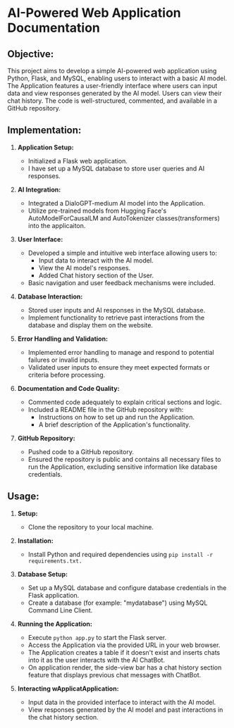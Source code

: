 # AI-Powered Web Application Documentation

## Objective:

This project aims to develop a simple AI-powered web application using Python, Flask, and MySQL, enabling users to interact with a basic AI model. The Application features a user-friendly interface where users can input data and view responses generated by the AI model. Users can view their chat history. The code is well-structured, commented, and available in a GitHub repository.

## Implementation:

1. **Application Setup:**
   - Initialized a Flask web application.
   - I have set up a MySQL database to store user queries and AI responses.

2. **AI Integration:**
   - Integrated a DialoGPT-medium AI model into the Application.
   - Utilize pre-trained models from Hugging Face's AutoModelForCausalLM and AutoTokenizer classes(transformers) into the applicaiton.

3. **User Interface:**
   - Developed a simple and intuitive web interface allowing users to:
     - Input data to interact with the AI model.
     - View the AI model's responses.
     - Added Chat history section of the User.
   - Basic navigation and user feedback mechanisms were included.

4. **Database Interaction:**
   - Stored user inputs and AI responses in the MySQL database.
   - Implement functionality to retrieve past interactions from the database and display them on the website.

5. **Error Handling and Validation:**
   - Implemented error handling to manage and respond to potential failures or invalid inputs.
   - Validated user inputs to ensure they meet expected formats or criteria before processing.

6. **Documentation and Code Quality:**
   - Commented code adequately to explain critical sections and logic.
   - Included a README file in the GitHub repository with:
     - Instructions on how to set up and run the Application.
     - A brief description of the Application's functionality.

7. **GitHub Repository:**
   - Pushed code to a GitHub repository.
   - Ensured the repository is public and contains all necessary files to run the Application, excluding sensitive information like database credentials.

## Usage:

1. **Setup:**
   - Clone the repository to your local machine.

2. **Installation:**
   - Install Python and required dependencies using `pip install -r requirements.txt.`

3. **Database Setup:**
   - Set up a MySQL database and configure database credentials in the Flask application.
   - Create a database (for example: "mydatabase") using MySQL Command Line Client.

4. **Running the Application:**
   - Execute `python app.py` to start the Flask server.
   - Access the Application via the provided URL in your web browser.
   - The Application creates a table if it doesn't exist and inserts chats into it as the user interacts with the AI ChatBot.
   - On application render, the side-view bar has a chat history section feature that displays previous chat messages with ChatBot.

5. **Interacting wApplicatApplication:**
   - Input data in the provided interface to interact with the AI model.
   - View responses generated by the AI model and past interactions in the chat history section.
